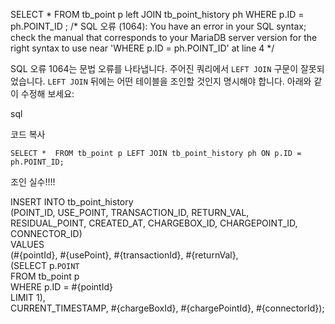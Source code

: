 SELECT * FROM tb_point p left JOIN tb_point_history ph WHERE p.ID = ph.POINT_ID ; /* SQL 오류 (1064): You have an error in your SQL syntax; check the manual that corresponds to your MariaDB server version for the right syntax to use near 'WHERE p.ID = ph.POINT_ID' at line 4 */

SQL 오류 1064는 문법 오류를 나타냅니다. 주어진 쿼리에서 `LEFT JOIN` 구문이 잘못되었습니다. `LEFT JOIN` 뒤에는 어떤 테이블을 조인할 것인지 명시해야 합니다. 아래와 같이 수정해 보세요:

sql

코드 복사

`SELECT *  FROM tb_point p LEFT JOIN tb_point_history ph ON p.ID = ph.POINT_ID;`

조인 실수!!!!



INSERT INTO tb_point_history  
(POINT_ID, USE_POINT, TRANSACTION_ID, RETURN_VAL, RESIDUAL_POINT, CREATED_AT, CHARGEBOX_ID, CHARGEPOINT_ID, CONNECTOR_ID)  
VALUES  
    (#{pointId}, #{usePoint}, #{transactionId}, #{returnVal},  
     (SELECT p.`POINT`  
      FROM tb_point p  
      WHERE p.ID = #{pointId}  
         LIMIT 1),  
    CURRENT_TIMESTAMP, #{chargeBoxId}, #{chargePointId}, #{connectorId});
    
